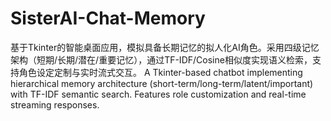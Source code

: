 # SisterAI-Chat-Memory
基于Tkinter的智能桌面应用，模拟具备长期记忆的拟人化AI角色。采用四级记忆架构（短期/长期/潜在/重要记忆），通过TF-IDF/Cosine相似度实现语义检索，支持角色设定定制与实时流式交互。 A Tkinter-based chatbot implementing hierarchical memory architecture (short-term/long-term/latent/important) with TF-IDF semantic search. Features role customization and real-time streaming responses.
